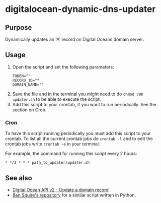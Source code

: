 # digitalocean-dynamic-dns-updater


## Purpose

Dynamically updates an 'A' record on Digital Oceans domain server. 

## Usage

1. Open the script and set the following parameters:
    ```
    TOKEN=""
    RECORD_ID=""
    DOMAIN_NAME=""
    ```
2. Save the file and in the terminal you might need to do ``chmod 700 updater.sh`` to be able to execute the script.
3. Add this script to your crontab, if you want to run periodically. See the section on Cron.

### Cron

To have this script running periodically you must add this script to your crontab. To list all the current crontab jobs do ``crontab -l`` and to edit the crontab jobs write ``crontab -e`` in your terminal. 

For example, the command for running this script every 2 hours:

``` 
* */2 * * * path_to_updater/updater.sh
```


## See also 
- [Digital Ocean API v2 - Update a domain record](https://developers.digitalocean.com/#update-a-domain-record)
- [Ben Squire's repository](https://github.com/bensquire/Digital-Ocean-Dynamic-DNS-Updater) for a similar script written in Python.

